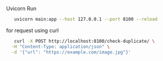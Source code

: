 Uvicorn Run 
```bash 
   uvicorn main:app --host 127.0.0.1 --port 8100 --reload
```

for request using curl
```bash
   curl -X POST http://localhost:8100/check-duplicate/ \
  -H "Content-Type: application/json" \
  -d '{"url": "https://example.com/image.jpg"}'
```